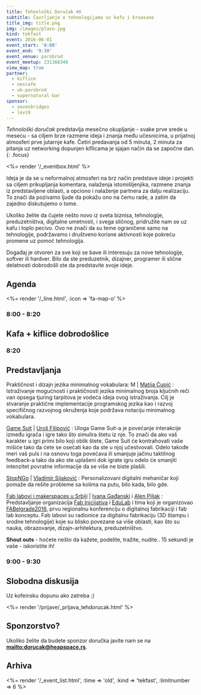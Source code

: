 ```yaml
---
title: Tehnološki Doručak #6
subtitle: Čavrljanje o tehnologijama uz kafu i kroasane
title_img: title.png
img: /images/plavo.jpg
kind: tekfast
event: 2016-06-01
event_start: '8:00'
event_end: '9:30'
event_venue: parobrod
event_meetup: 231168340
view_map: true
partner:
  - kiflice
  - nescafe
  - uk-parobrod
  - supernatural-bar
sponsor:
  - sevenbridges
  - levi9
---
```


_Tehnološki doručak_ predstavlja mesečno okupljanje - svake prve srede u mesecu -
sa ciljem brze razmene ideja i znanja među učesnicima, u prijatnoj atmosferi prve
jutarnje kafe. Četiri predavanja od 5 minuta, 2 minuta za pitanja uz networking
dopunjen kiflicama je sjajan način da se započne dan.
{: .focus}

<%= render '/_eventbox.html' %>

Ideja je da se u neformalnoj atmosferi na brz način predstave ideje i projekti sa ciljem
prikupljanja komentara, nalaženja istomišljenjika, razmene znanja iz
predstavljene oblasti, a opciono i nalaženje partnera za dalju realizaciju. To
znači da pozivamo ljude da pokažu ono na čemu rade, a zatim da zajedno
diskutujemo o tome.

Ukoliko želite da čujete nešto novo iz sveta biznisa, tehnologije,
preduzetništva, digitalne umetnosti, i svega sličnog, pridružite nam se uz kafu
i toplo pecivo. Ovo ne znači da su teme ograničene samo na tehnologije, podržavamo i
društveno korisne aktivnosti koje pokreću promene uz pomoć tehnologija.

Događaj je otvoren za sve koji se bave ili interesuju za nove tehnologije,
softver ili hardver. Bilo da ste preduzetnik, dizajner, programer ili slične
delatnosti dobrodošli ste da predstavite svoje ideje.

## Agenda

<div class="agenda" markdown="1">
<%= render '/_line.html', :icon => 'fa-map-o' %>

### 8:00 - 8:20

## Kafa + kiflice dobrodošlice

### 8:20

## Predstavljanja

Praktičnost i dizajn jezika minimalnog vokabulara: M | [Matija Ćupić](https://facebook.com/matija.cupic)
: Istraživanje mogućnosti i praktičnosti jezika minimalnog broja ključnih reči van opsega tjuring tarpitova je vodeća ideja ovog istraživanja. Cilj je stvaranje praktične implementacije programskog jezika kao i razvoj specifičnog razvojnog okruženja koje podržava notaciju minimalnog vokabulara.

[Game Suit](https://www.youtube.com/channel/UC_knhpNCjSy5hxKaedl9GaQ) | [Uroš Filipović](https://www.facebook.com/uros.filipovic.716)
: Uloga Game Suit-a je povećanje interakcije između igrača i igre tako što simulira štetu iz nje. To znači da ako vaš karakter u igri primi bilo koji oblik štete, Game Suit će kontrahovati vaše mišiće tako da ćete se osećati kao da ste u njoj učestvovali.  Odelo takođe meri vaš puls i na osnovu toga povećava ili smanjuje jačinu taktilnog feedback-a tako da ako ste uplašeni dok igrate igru odelo će smanjiti intenzitet povratne informacije da se više ne biste plašili.

[StopNGo](http://stopngo.help/) | [Vladimir Sijaković](https://rs.linkedin.com/in/vladimirsijakovic)
: Personalizovani digitalni mehaničar koji pomaže da rešite probleme sa kolima na putu, bilo kada, bilo gde.
  
[Fab labovi i makerspaces u Srbiji](http://fablab.rs/) | [Ivana Gađanski](http://rs.linkedin.com/in/ivanagadjanski/) i [Alen Piljak](https://rs.linkedin.com/in/alenpiljak)
: Predstavljanje organizacija [Fab Inicijativa](http://www.fablab.rs/) i [EduLab](https://www.facebook.com/EduLabSerbia/) i tima koji je organizovao [FABelgrade2016](http://www.fabelgrade.io/), prvu regionalnu konferenciju o digitalnoj fabrikaciji i fab lab konceptu. Fab labovi su radionice za digitalnu fabrikaciju (3D štampu i srodne tehnologije) koje su blisko povezane sa više oblasti, kao što su nauka, obrazovanje, dizajn-arhitektura, preduzetništvo. 


**Shout outs** - hoćete nešto da kažete, podelite, tražite, nudite.. 15 sekundi je vaše - iskoristite ih!



### 9:00 - 9:30

## Slobodna diskusija

Uz kofeinsku dopunu ako zatreba ;)

</div>


<%= render '/prijave/_prijava_tehdorucak.html' %>



## Sponzorstvo?

Ukoliko želite da budete sponzor doručka javite nam se na **<mailto:dorucak@heapspace.rs>**.

## Arhiva

<%= render '/_event_list.html', :time => 'old', :kind => 'tekfast', :limitnumber => 6 %>
